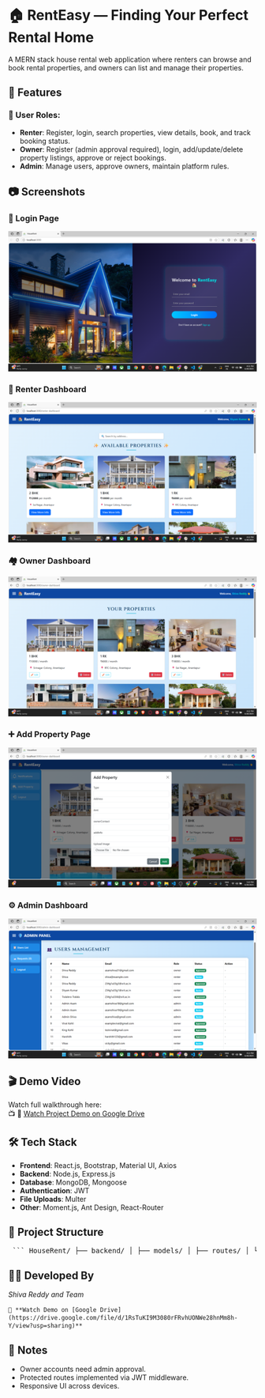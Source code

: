 # 🏠 RentEasy — Finding Your Perfect Rental Home

A MERN stack house rental web application where renters can browse and book rental properties, and owners can list and manage their properties.


## 🚀 Features

### 👤 User Roles:
- **Renter**: Register, login, search properties, view details, book, and track booking status.
- **Owner**: Register (admin approval required), login, add/update/delete property listings, approve or reject bookings.
- **Admin**: Manage users, approve owners, maintain platform rules.

## 📷 Screenshots

### 🔐 Login Page
![Login Page](./frontend/screenshots/login-page.png)

### 📝 Renter Dashboard
![Renter Dashboard](./frontend/screenshots/renter-page.png)

### 🏘️ Owner Dashboard
![Owner Dashboard](./frontend/screenshots/owner-page.png)

### ➕ Add Property Page
![Add Property](./frontend/screenshots/add-property.png)

### ⚙️ Admin Dashboard
![Admin Page](./frontend/screenshots/admin-page.png)


## 🎬 Demo Video

Watch full walkthrough here:  
📺 🎥 [Watch Project Demo on Google Drive](https://drive.google.com/file/d/1RsTuKI9M3080rFRvhUONWe28hnMm8h-Y/view?usp=sharing)



## 🛠️ Tech Stack

- **Frontend**: React.js, Bootstrap, Material UI, Axios
- **Backend**: Node.js, Express.js
- **Database**: MongoDB, Mongoose
- **Authentication**: JWT
- **File Uploads**: Multer
- **Other**: Moment.js, Ant Design, React-Router


## 📁 Project Structure

<pre> ``` HouseRent/ ├── backend/ │ ├── models/ │ ├── routes/ │ └── server.js ├── frontend/ │ ├── public/ │ ├── src/ │ ├── pages/ │ ├── components/ │ └── App.js, index.js ├── screenshots/ │ └── *.png (all demo screenshots) ├── .env └── README.md ``` </pre>




## 🧑‍💻 Developed By

   *Shiva Reddy and Team*

    🎥 **Watch Demo on [Google Drive](https://drive.google.com/file/d/1RsTuKI9M3080rFRvhUONWe28hnMm8h-Y/view?usp=sharing)**



## 📌 Notes

- Owner accounts need admin approval.
- Protected routes implemented via JWT middleware.
- Responsive UI across devices.